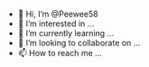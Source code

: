 - 👋 Hi, I’m @Peewee58
- 👀 I’m interested in ...
- 🌱 I’m currently learning ...
- 💞️ I’m looking to collaborate on ...
- 📫 How to reach me ...

<!---
Peewee58/Peewee58 is a ✨ special ✨ repository because its `README.md` (this file) appears on your GitHub profile.
You can click the Preview link to take a look at your changes.
--->



